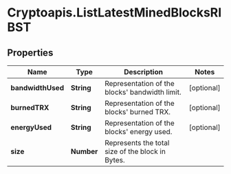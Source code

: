 # Cryptoapis.ListLatestMinedBlocksRIBST

## Properties

Name | Type | Description | Notes
------------ | ------------- | ------------- | -------------
**bandwidthUsed** | **String** | Representation of the blocks&#39; bandwidth limit. | [optional] 
**burnedTRX** | **String** | Representation of the blocks&#39; burned TRX. | [optional] 
**energyUsed** | **String** | Representation of the blocks&#39; energy used. | [optional] 
**size** | **Number** | Represents the total size of the block in Bytes. | 


